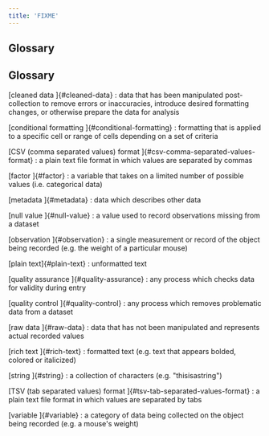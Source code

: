 ```yaml
---
title: 'FIXME'
---
```


## Glossary

## Glossary

[cleaned data  ]{#cleaned-data}
:   data that has been manipulated post-collection to remove errors or inaccuracies, introduce desired formatting changes, or otherwise prepare the data for analysis

[conditional formatting  ]{#conditional-formatting}
:   formatting that is applied to a specific cell or range of cells depending on a set of criteria

[CSV (comma separated values) format  ]{#csv-comma-separated-values-format}
:   a plain text file format in which values are separated by commas

[factor  ]{#factor}
:   a variable that takes on a limited number of possible values (i.e. categorical data)

[metadata  ]{#metadata}
:   data which describes other data

[null value  ]{#null-value}
:   a value used to record observations missing from a dataset

[observation  ]{#observation}
:   a single measurement or record of the object being recorded (e.g. the weight of a particular mouse)

[plain text]{#plain-text}
:   unformatted text

[quality assurance  ]{#quality-assurance}
:   any process which checks data for validity during entry

[quality control  ]{#quality-control}
:   any process which removes problematic data from a dataset

[raw data  ]{#raw-data}
:   data that has not been manipulated and represents actual recorded values

[rich text  ]{#rich-text}
:  formatted text (e.g. text that appears bolded, colored or italicized)

[string  ]{#string}
:   a collection of characters (e.g. "thisisastring")

[TSV (tab separated values) format  ]{#tsv-tab-separated-values-format}
:   a plain text file format in which values are separated by tabs

[variable  ]{#variable}
:   a category of data being collected on the object being recorded (e.g. a mouse's weight)


